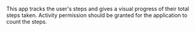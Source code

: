 <p>This app tracks the user's steps and gives a visual progress of their total steps taken. Activity permission should be granted for the application to count the steps.</p><br>
